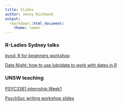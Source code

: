```yaml
---
title: Slides
author: Jenny Richmond
output:
  rmarkdown::html_document:
    theme: lumen
---
```



### R-Ladies Sydney talks

[byod: R for beginners workshop](docs/byod/index.html)

[Date Night: how to use lubridate to work with dates in R](docs/lubridate/index.html)

### UNSW teaching 

[PSYC3361 internship Week1](docs/w1interns/index.html)

[PsychSoc writing workshop slides](docs/writing/index.html)


